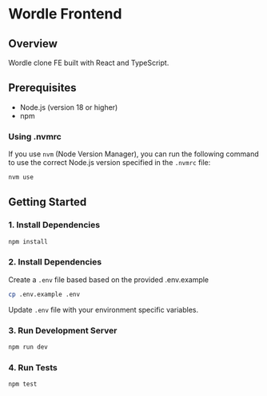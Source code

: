 # Wordle Frontend

## Overview

Wordle clone FE built with React and TypeScript.

## Prerequisites

- Node.js (version 18 or higher)
- npm

### Using .nvmrc

If you use `nvm` (Node Version Manager), you can run the following command to use the correct Node.js version specified in the `.nvmrc` file:

```bash
nvm use
```

## Getting Started

### 1. Install Dependencies

```bash
npm install
```

### 2. Install Dependencies

Create a `.env` file based based on the provided .env.example

```bash
cp .env.example .env
```

Update `.env` file with your environment specific variables.

### 3. Run Development Server

```bash
npm run dev
```

### 4. Run Tests

```bash
npm test
```
